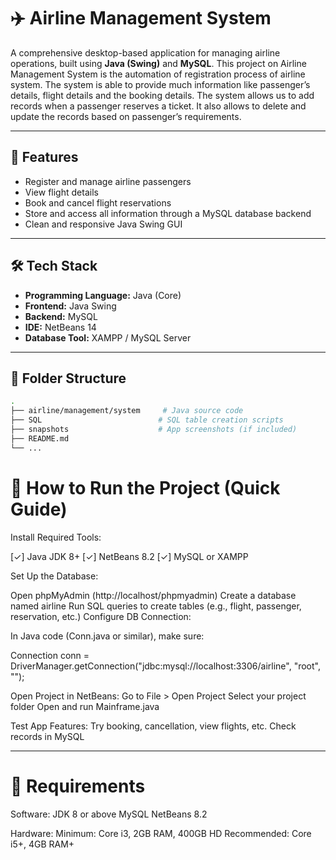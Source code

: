 # ✈️ Airline Management System

A comprehensive desktop-based application for managing airline operations, built using **Java (Swing)** and **MySQL**.
This project on Airline Management System is the automation of registration process of
airline system. The system is able to provide much information like passenger’s details, flight
details and the booking details. The system allows us to add records when a passenger reserves a ticket. It also allows to delete and update the records based on passenger’s requirements.

---

## 🚀 Features

- Register and manage airline passengers
- View flight details
- Book and cancel flight reservations
- Store and access all information through a MySQL database backend
- Clean and responsive Java Swing GUI

---

## 🛠 Tech Stack

- **Programming Language:** Java (Core)
- **Frontend:** Java Swing
- **Backend:** MySQL
- **IDE:** NetBeans 14
- **Database Tool:** XAMPP / MySQL Server

---

## 📁 Folder Structure

```bash
.
├── airline/management/system     # Java source code
├── SQL                          # SQL table creation scripts
├── snapshots                    # App screenshots (if included)
├── README.md
└── ...
```

# 🚀 How to Run the Project (Quick Guide)
Install Required Tools:

[✓] Java JDK 8+
[✓] NetBeans 8.2
[✓] MySQL or XAMPP

Set Up the Database:

Open phpMyAdmin (http://localhost/phpmyadmin)
Create a database named airline
Run SQL queries to create tables (e.g., flight, passenger, reservation, etc.)
Configure DB Connection:

In Java code (Conn.java or similar), make sure:

Connection conn = DriverManager.getConnection("jdbc:mysql://localhost:3306/airline", "root", "");

Open Project in NetBeans:
Go to File > Open Project
Select your project folder
Open and run Mainframe.java

Test App Features:
Try booking, cancellation, view flights, etc.
Check records in MySQL

---
# 📌 Requirements
Software:
JDK 8 or above
MySQL
NetBeans 8.2

Hardware:
Minimum: Core i3, 2GB RAM, 400GB HD
Recommended: Core i5+, 4GB RAM+



